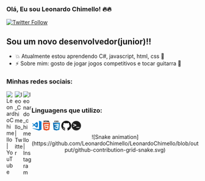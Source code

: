 ### Olá, Eu sou Leonardo Chimello! 🔥🔥


[![Twitter Follow](https://img.shields.io/twitter/follow/leo_Chimello_?color=1DA1F2&logo=twitter&style=for-the-badge)](https://twitter.com/leo_Chimello_)

## Sou um novo desenvolvedor(junior)!!

- 💥 Atualmente estou aprendendo C#, javascript, html, css 🌠
- ⚡ Sobre mim: gosto de jogar jogos competitivos e tocar guitarra 🌠

### Minhas redes sociais:

[<img align="left" alt="LeonardoChimello | YouTube" width="22px" src="https://cdn.jsdelivr.net/npm/simple-icons@v3/icons/youtube.svg" />][youtube]
[<img align="left" alt="leo_Chimello_ | Twitter" width="22px" src="https://cdn.jsdelivr.net/npm/simple-icons@v3/icons/twitter.svg" />][twitter]
[<img align="left" alt="leonardo_chimello | Instagram" width="22px" src="https://cdn.jsdelivr.net/npm/simple-icons@v3/icons/instagram.svg" />][instagram]

<br />

### Linguagens que utilizo:

[<img align="left" alt="Visual Studio Code" width="26px" src="https://raw.githubusercontent.com/github/explore/80688e429a7d4ef2fca1e82350fe8e3517d3494d/topics/visual-studio-code/visual-studio-code.png" />][webdevplaylist]

[<img align="left" alt="HTML5" width="26px" src="https://raw.githubusercontent.com/github/explore/80688e429a7d4ef2fca1e82350fe8e3517d3494d/topics/html/html.png" />][webdevplaylist]

[<img align="left" alt="CSS3" width="26px" src="https://raw.githubusercontent.com/github/explore/80688e429a7d4ef2fca1e82350fe8e3517d3494d/topics/css/css.png" />][cssplaylist]

[<img align="left" alt="GitHub" width="26px" src="https://raw.githubusercontent.com/github/explore/78df643247d429f6cc873026c0622819ad797942/topics/github/github.png" />][webdevplaylist]

[<img align="left" alt="Terminal" width="26px" src="https://raw.githubusercontent.com/github/explore/80688e429a7d4ef2fca1e82350fe8e3517d3494d/topics/terminal/terminal.png" />][webdevplaylist]

<br />
<br />


[course]: http://vsCodeHero.com
[twitter]: https://twitter.com/leo_Chimello_
[youtube]: https://www.youtube.com/channel/UCw89Z2pw8nNg9QT7NXeBjMw
[instagram]: https://www.instagram.com/leonardo_chimello
<!--
[linkedin]:
--> 
[webdevplaylist]:
[jsplaylist]:
[cssplaylist]: 
[reactplaylist]: 

<div align="center">
![Snake animation](https://github.com/LeonardoChimello/LeonardoChimello/blob/output/github-contribution-grid-snake.svg)
</div>
